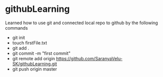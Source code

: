 # githubLearning
Learned how to use git and connected local repo to github by the following commands

- git init
- touch firstFile.txt
- git add .
- git commit -m "first commit"
- git remote add origin https://github.com/SaranyaVelu-SK/githubLearning.git
- git push origin master
